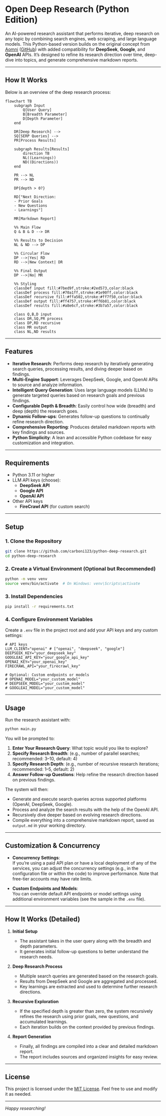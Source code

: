 # Open Deep Research (Python Edition)

An AI-powered research assistant that performs iterative, deep research on any topic by combining search engines, web scraping, and large language models. This Python-based version builds on the original concept from [Aomni](https://aomni.com) ([GitHub](https://github.com/dzhng/deep-research)) with added compatibility for **DeepSeek**, **Google**, and **OpenAI** APIs. It’s designed to refine its research direction over time, deep-dive into topics, and generate comprehensive markdown reports.

---

## How It Works

Below is an overview of the deep research process:

```mermaid
flowchart TB
    subgraph Input
        Q[User Query]
        B[Breadth Parameter]
        D[Depth Parameter]
    end

    DR[Deep Research] -->
    SQ[SERP Queries] -->
    PR[Process Results]

    subgraph Results[Results]
        direction TB
        NL((Learnings))
        ND((Directions))
    end

    PR --> NL
    PR --> ND

    DP{depth > 0?}

    RD["Next Direction:
    - Prior Goals
    - New Questions
    - Learnings"]

    MR[Markdown Report]

    %% Main Flow
    Q & B & D --> DR

    %% Results to Decision
    NL & ND --> DP

    %% Circular Flow
    DP -->|Yes| RD
    RD -->|New Context| DR

    %% Final Output
    DP -->|No| MR

    %% Styling
    classDef input fill:#7bed9f,stroke:#2ed573,color:black
    classDef process fill:#70a1ff,stroke:#1e90ff,color:black
    classDef recursive fill:#ffa502,stroke:#ff7f50,color:black
    classDef output fill:#ff4757,stroke:#ff6b81,color:black
    classDef results fill:#a8e6cf,stroke:#3b7a57,color:black

    class Q,B,D input
    class DR,SQ,PR process
    class DP,RD recursive
    class MR output
    class NL,ND results
```

---

## Features

- **Iterative Research**: Performs deep research by iteratively generating search queries, processing results, and diving deeper based on findings.
- **Multi-Engine Support**: Leverages DeepSeek, Google, and OpenAI APIs to source and analyze information.
- **Intelligent Query Generation**: Uses large language models (LLMs) to generate targeted queries based on research goals and previous findings.
- **Configurable Depth & Breadth**: Easily control how wide (breadth) and deep (depth) the research goes.
- **Dynamic Follow-ups**: Generates follow-up questions to continually refine research direction.
- **Comprehensive Reporting**: Produces detailed markdown reports with key findings and sources.
- **Python Simplicity**: A lean and accessible Python codebase for easy customization and integration.

---

## Requirements

- Python 3.11 or higher
- LLM API keys (choose):
  - **DeepSeek API**
  - **Google API** 
  - **OpenAI API** 
- Other API keys
  - **FireCrawl API** (for custom search)

---

## Setup

### 1. Clone the Repository

```bash
git clone https://github.com/carboni123/python-deep-research.git
cd python-deep-research
```

### 2. Create a Virtual Environment (Optional but Recommended)

```bash
python -m venv venv
source venv/bin/activate  # On Windows: venv\Scripts\activate
```

### 3. Install Dependencies

```bash
pip install -r requirements.txt
```

### 4. Configure Environment Variables

Create a `.env` file in the project root and add your API keys and any custom settings:

```dotenv
# API keys
LLM_CLIENT="openai" # ["openai", "deepseek", "google"]
DEEPSEEK_KEY="your_deepseek_key"
GOOGLEAI_API_KEY="your_google_api_key"
OPENAI_KEY="your_openai_key"
FIRECRAWL_API="your_firecrawl_key"

# Optional: Custom endpoints or models
# OPENAI_MODEL="your_custom_model"
# DEEPSEEK_MODEL="your_custom_model"
# GOOGLEAI_MODEL="your_custom_model"
```

---

## Usage

Run the research assistant with:

```bash
python main.py
```

You will be prompted to:

1. **Enter Your Research Query**: What topic would you like to explore?
2. **Specify Research Breadth**: (e.g., number of parallel searches; recommended: 3–10, default: 4)
3. **Specify Research Depth**: (e.g., number of recursive research iterations; recommended: 1–5, default: 2)
4. **Answer Follow-up Questions**: Help refine the research direction based on previous findings.

The system will then:

- Generate and execute search queries across supported platforms (OpenAI, DeepSeek, Google).
- Process and analyze the search results with the help of the OpenAI API.
- Recursively dive deeper based on evolving research directions.
- Compile everything into a comprehensive markdown report, saved as `output.md` in your working directory.

---

## Customization & Concurrency

- **Concurrency Settings**:  
  If you’re using a paid API plan or have a local deployment of any of the services, you can adjust the concurrency settings (e.g., in the configuration file or within the code) to improve performance. Note that free-tier accounts may have rate limits.

- **Custom Endpoints and Models**:  
  You can override default API endpoints or model settings using additional environment variables (see the sample in the `.env` file).

---

## How It Works (Detailed)

1. **Initial Setup**  
   - The assistant takes in the user query along with the breadth and depth parameters.
   - It generates initial follow-up questions to better understand the research needs.

2. **Deep Research Process**  
   - Multiple search queries are generated based on the research goals.
   - Results from DeepSeek and Google are aggregated and processed.
   - Key learnings are extracted and used to determine further research directions.

3. **Recursive Exploration**  
   - If the specified depth is greater than zero, the system recursively refines the research using prior goals, new questions, and accumulated learnings.
   - Each iteration builds on the context provided by previous findings.

4. **Report Generation**  
   - Finally, all findings are compiled into a clear and detailed markdown report.
   - The report includes sources and organized insights for easy review.

---

## License

This project is licensed under the [MIT License](LICENSE). Feel free to use and modify it as needed.

---

*Happy researching!*

